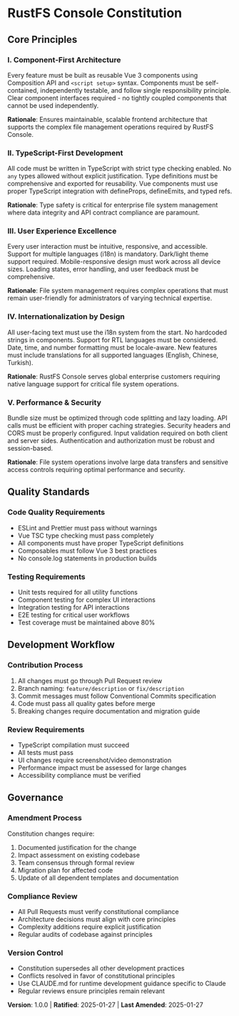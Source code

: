 <!--
Sync Impact Report:
Version change: Initial → 1.0.0
Added sections:
- Core Principles: Component-First, TypeScript-First, User Experience, Internationalization, Performance
- Quality Standards: Code quality and testing requirements
- Development Workflow: Contribution and review process
Templates requiring updates: ✅ All templates validated
Follow-up TODOs: None
-->

# RustFS Console Constitution

## Core Principles

### I. Component-First Architecture

Every feature must be built as reusable Vue 3 components using Composition API and `<script setup>` syntax. Components must be self-contained, independently testable, and follow single responsibility principle. Clear component interfaces required - no tightly coupled components that cannot be used independently.

**Rationale**: Ensures maintainable, scalable frontend architecture that supports the complex file management operations required by RustFS Console.

### II. TypeScript-First Development

All code must be written in TypeScript with strict type checking enabled. No `any` types allowed without explicit justification. Type definitions must be comprehensive and exported for reusability. Vue components must use proper TypeScript integration with defineProps, defineEmits, and typed refs.

**Rationale**: Type safety is critical for enterprise file system management where data integrity and API contract compliance are paramount.

### III. User Experience Excellence

Every user interaction must be intuitive, responsive, and accessible. Support for multiple languages (i18n) is mandatory. Dark/light theme support required. Mobile-responsive design must work across all device sizes. Loading states, error handling, and user feedback must be comprehensive.

**Rationale**: File system management requires complex operations that must remain user-friendly for administrators of varying technical expertise.

### IV. Internationalization by Design

All user-facing text must use the i18n system from the start. No hardcoded strings in components. Support for RTL languages must be considered. Date, time, and number formatting must be locale-aware. New features must include translations for all supported languages (English, Chinese, Turkish).

**Rationale**: RustFS Console serves global enterprise customers requiring native language support for critical file system operations.

### V. Performance & Security

Bundle size must be optimized through code splitting and lazy loading. API calls must be efficient with proper caching strategies. Security headers and CORS must be properly configured. Input validation required on both client and server sides. Authentication and authorization must be robust and session-based.

**Rationale**: File system operations involve large data transfers and sensitive access controls requiring optimal performance and security.

## Quality Standards

### Code Quality Requirements

- ESLint and Prettier must pass without warnings
- Vue TSC type checking must pass completely
- All components must have proper TypeScript definitions
- Composables must follow Vue 3 best practices
- No console.log statements in production builds

### Testing Requirements

- Unit tests required for all utility functions
- Component testing for complex UI interactions
- Integration testing for API interactions
- E2E testing for critical user workflows
- Test coverage must be maintained above 80%

## Development Workflow

### Contribution Process

1. All changes must go through Pull Request review
2. Branch naming: `feature/description` or `fix/description`
3. Commit messages must follow Conventional Commits specification
4. Code must pass all quality gates before merge
5. Breaking changes require documentation and migration guide

### Review Requirements

- TypeScript compilation must succeed
- All tests must pass
- UI changes require screenshot/video demonstration
- Performance impact must be assessed for large changes
- Accessibility compliance must be verified

## Governance

### Amendment Process

Constitution changes require:

1. Documented justification for the change
2. Impact assessment on existing codebase
3. Team consensus through formal review
4. Migration plan for affected code
5. Update of all dependent templates and documentation

### Compliance Review

- All Pull Requests must verify constitutional compliance
- Architecture decisions must align with core principles
- Complexity additions require explicit justification
- Regular audits of codebase against principles

### Version Control

- Constitution supersedes all other development practices
- Conflicts resolved in favor of constitutional principles
- Use CLAUDE.md for runtime development guidance specific to Claude
- Regular reviews ensure principles remain relevant

**Version**: 1.0.0 | **Ratified**: 2025-01-27 | **Last Amended**: 2025-01-27
